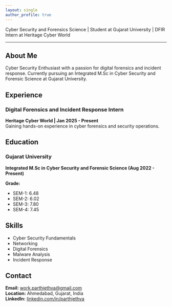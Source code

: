 ```yaml
---
layout: single
author_profile: true
---
```



Cyber Security and Forensics Science | Student at Gujarat University | DFIR Intern at Heritage Cyber World

---

## About Me
Cyber Security Enthusiast with a passion for digital forensics and incident response. Currently pursuing an Integrated M.Sc in Cyber Security and Forensic Science at Gujarat University.

## Experience
### Digital Forensics and Incident Response Intern  
**Heritage Cyber World | Jan 2025 - Present**  
Gaining hands-on experience in cyber forensics and security operations.

## Education
### Gujarat University  
**Integrated M.Sc in Cyber Security and Forensic Science (Aug 2022 - Present)**

**Grade:**  
- SEM-1: 6.48  
- SEM-2: 6.02  
- SEM-3: 7.80  
- SEM-4: 7.45  

## Skills
- Cyber Security Fundamentals
- Networking
- Digital Forensics
- Malware Analysis
- Incident Response

## Contact
**Email:** [work.parthjethva@gmail.com](mailto:work.parthjethva@gmail.com)  
**Location:** Ahmedabad, Gujarat, India  
**LinkedIn:** [linkedin.com/in/parthjethva](https://linkedin.com/in/parthjethva)
